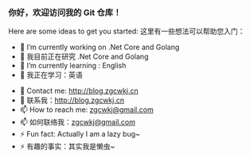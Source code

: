 ### 你好，欢迎访问我的 Git 仓库！

Here are some ideas to get you started:
这里有一些想法可以帮助您入门：

- 🔭 I’m currently working on .Net Core and Golang
- 🔭 我目前正在研究 .Net Core and Golang
- 🌱 I’m currently learning : English
- 🌱 我正在学习：英语
<!--- 👯 I’m looking to collaborate on not
- 👯 我正在寻求合作 没有~-->
- 💬 Contact me: http://blog.zgcwkj.cn
- 💬 联系我：http://blog.zgcwkj.cn
- 📫 How to reach me: zgcwkj@gmail.com
- 📫 如何联络我：zgcwkj@gmail.com
- ⚡ Fun fact: Actually I am a lazy bug~
- ⚡ 有趣的事实：其实我是懒虫~
